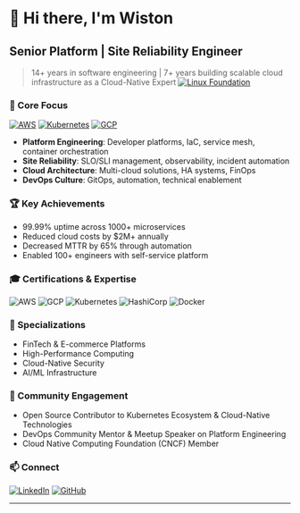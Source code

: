 # 👋 Hi there, I'm Wiston

## Senior Platform | Site Reliability Engineer

> 14+ years in software engineering | 7+ years building scalable cloud infrastructure as a Cloud-Native Expert
> [![Linux Foundation](https://img.shields.io/badge/Linux%20Foundation-Certified-003366?style=for-the-badge&logo=linux-foundation&logoColor=white)](https://www.credly.com/users/wiston)


### 🎯 Core Focus
[![AWS](https://img.shields.io/badge/AWS-232F3E?style=for-the-badge&logo=amazon-aws&logoColor=white)](https://www.credly.com/users/wiston)
[![Kubernetes](https://img.shields.io/badge/kubernetes-326ce6.svg?&style=for-the-badge&logo=kubernetes&logoColor=white)](https://www.credly.com/users/wiston)
[![GCP](https://img.shields.io/badge/Google_Cloud-4285F4?style=for-the-badge&logo=google-cloud&logoColor=white)](https://www.credly.com/users/wiston)
- **Platform Engineering**: Developer platforms, IaC, service mesh, container orchestration
- **Site Reliability**: SLO/SLI management, observability, incident automation
- **Cloud Architecture**: Multi-cloud solutions, HA systems, FinOps
- **DevOps Culture**: GitOps, automation, technical enablement

### 🏆 Key Achievements
- 99.99% uptime across 1000+ microservices
- Reduced cloud costs by $2M+ annually
- Decreased MTTR by 65% through automation
- Enabled 100+ engineers with self-service platform


### 🎓 Certifications & Expertise
![AWS](https://img.shields.io/badge/AWS-8x_Certified-FF9900?style=flat-square&logo=amazon-aws)
![GCP](https://img.shields.io/badge/GCP-5x_Certified-4285F4?style=flat-square&logo=google-cloud)
![Kubernetes](https://img.shields.io/badge/Kubernetes-CKA%20%7C%20CKAD-326ce6?style=flat-square&logo=kubernetes)
![HashiCorp](https://img.shields.io/badge/HashiCorp-Vault%20%7C%20Terraform-000000?style=flat-square&logo=hashicorp)
![Docker](https://img.shields.io/badge/Docker-DCA-2496ED?style=flat-square&logo=docker)


### 🌟 Specializations
- FinTech & E-commerce Platforms
- High-Performance Computing
- Cloud-Native Security
- AI/ML Infrastructure

### 🤝 Community Engagement
- Open Source Contributor to Kubernetes Ecosystem & Cloud-Native Technologies
- DevOps Community Mentor & Meetup Speaker on Platform Engineering
- Cloud Native Computing Foundation (CNCF) Member


### 📫 Connect
[![LinkedIn](https://img.shields.io/badge/LinkedIn-0077B5?style=for-the-badge&logo=linkedin&logoColor=white)](https://www.linkedin.com/in/wiston/)
[![GitHub](https://img.shields.io/badge/GitHub-100000?style=for-the-badge&logo=github&logoColor=white)](https://github.com/wistonk)

---


